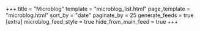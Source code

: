 +++
title = "Microblog"
template = "microblog_list.html"
page_template = "microblog.html"
sort_by = "date"
paginate_by = 25 
generate_feeds = true
[extra]
microblog_feed_style = true
hide_from_main_feed = true
+++
